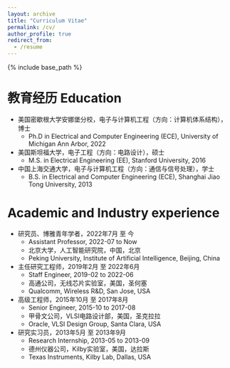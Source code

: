 ```yaml
---
layout: archive
title: "Curriculum Vitae"
permalink: /cv/
author_profile: true
redirect_from:
  - /resume
---
```


{% include base_path %}

教育经历 Education
======
* 美国密歇根大学安娜堡分校，电子与计算机工程（方向：计算机体系结构），博士
  * Ph.D in Electrical and Computer Engineering (ECE), University of Michigan Ann Arbor, 2022
* 美国斯坦福大学，电子工程（方向：电路设计），硕士
  * M.S. in Electrical Engineering (EE), Stanford University, 2016
* 中国上海交通大学，电子与计算机工程（方向：通信与信号处理），学士
  * B.S. in Electrical and Computer Engineering (ECE), Shanghai Jiao Tong University, 2013

Academic and Industry experience
======
* 研究员、博雅青年学者，2022年7月 至 今
  * Assistant Professor, 2022-07 to Now
  * 北京大学，人工智能研究院，中国，北京
  * Peking University, Institute of Artificial Intelligence, Beijing, China
* 主任研究工程师，2019年2月 至 2022年6月
  * Staff Engineer, 2019-02 to 2022-06
  * 高通公司，无线芯片实验室，美国，圣何塞
  * Qualcomm, Wireless R&D, San Jose, USA
* 高级工程师，2015年10月 至 2017年8月
  * Senior Engineer, 2015-10 to 2017-08
  * 甲骨文公司，VLSI电路设计部，美国，圣克拉拉
  * Oracle, VLSI Design Group, Santa Clara, USA
* 研究实习员，2013年5月 至 2013年9月
  * Research Internship, 2013-05 to 2013-09
  * 德州仪器公司，Kilby实验室，美国，达拉斯
  * Texas Instruments, Kilby Lab, Dallas, USA
